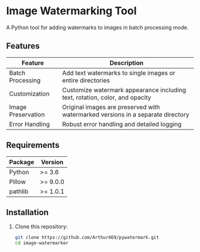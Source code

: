 # Image Watermarking Tool

A Python tool for adding watermarks to images in batch processing mode.

## Features

| Feature            | Description                                                                  |
|--------------------|------------------------------------------------------------------------------|
| Batch Processing   | Add text watermarks to single images or entire directories                   |
| Customization      | Customize watermark appearance including text, rotation, color, and opacity |
| Image Preservation | Original images are preserved with watermarked versions in a separate directory |
| Error Handling     | Robust error handling and detailed logging                                  |

## Requirements

| Package  | Version |
|----------|---------|
| Python   | >= 3.6  |
| Pillow   | >= 9.0.0 |
| pathlib  | >= 1.0.1 |

## Installation

1. Clone this repository:
   ```bash
   git clone https://github.com/Arthur469/pywatermark.git
   cd image-watermarker
